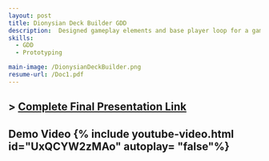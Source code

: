 ```yaml
---
layout: post
title: Dionysian Deck Builder GDD
description:  Designed gameplay elements and base player loop for a game that combines RPG-style gameplay with deck building and card battle mechanics.
skills: 
  - GDD
  - Prototyping

main-image: /DionysianDeckBuilder.png
resume-url: /Doc1.pdf
---
```

## > [Complete Final Presentation Link](https://docs.google.com/presentation/d/1Hr3qyJ_QW1wxc01k4QOCok5g2-9l29wBS8pCFzCtRyE/edit?slide=id.p1#slide=id.p1)

## Demo Video {% include youtube-video.html id="UxQCYW2zMAo" autoplay= "false"%}